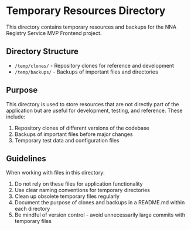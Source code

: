 # Temporary Resources Directory

This directory contains temporary resources and backups for the NNA Registry Service MVP Frontend project.

## Directory Structure

- `/temp/clones/` - Repository clones for reference and development
- `/temp/backups/` - Backups of important files and directories

## Purpose

This directory is used to store resources that are not directly part of the application but are useful for development, testing, and reference. These include:

1. Repository clones of different versions of the codebase
2. Backups of important files before major changes
3. Temporary test data and configuration files

## Guidelines

When working with files in this directory:

1. Do not rely on these files for application functionality
2. Use clear naming conventions for temporary directories
3. Clean up obsolete temporary files regularly
4. Document the purpose of clones and backups in a README.md within each directory
5. Be mindful of version control - avoid unnecessarily large commits with temporary files